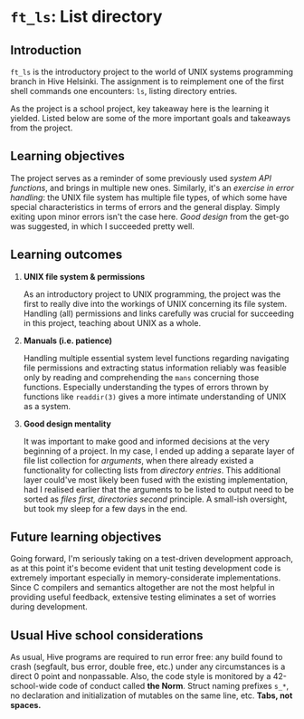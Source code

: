 # `ft_ls`: List directory

## Introduction
`ft_ls` is the introductory project to the world of UNIX systems programming branch in Hive Helsinki. The assignment is to reimplement one of the first shell commands one encounters: `ls`, listing directory entries.

As the project is a school project, key takeaway here is the learning it yielded. Listed below are some of the more important goals and takeaways from the project.

## Learning objectives
The project serves as a reminder of some previously used *system API functions*, and brings in multiple new ones.
Similarly, it's an *exercise in error handling*: the UNIX file system has multiple file types, of which some have special characteristics in terms of errors and the general display. Simply exiting upon minor errors isn't the case here.
*Good design* from the get-go was suggested, in which I succeeded pretty well.

## Learning outcomes
1. **UNIX file system & permissions**

	As an introductory project to UNIX programming, the project was the first to really dive into the workings of UNIX concerning its file system. Handling (all) permissions and links carefully was crucial for succeeding in this project, teaching about UNIX as a whole. 

2. **Manuals (i.e. patience)**

	Handling multiple essential system level functions regarding navigating file permissions and extracting status information reliably was feasible only by reading and comprehending the `mans` concerning those functions. Especially understanding the types of errors thrown by functions like `readdir(3)` gives a more intimate understanding of UNIX as a system.

3. **Good design mentality**
  
	It was important to make good and informed decisions at the very beginning of a project. In my case, I ended up adding a separate layer of file list collection for *arguments*, when there already existed a functionality for collecting lists from *directory entries*. This additional layer could've most likely been fused with the existing implementation, had I realised earlier that the arguments to be listed to output need to be sorted as *files first, directories second* principle. A small-ish oversight, but took my sleep for a few days in the end.
	
## Future learning objectives
Going forward, I'm seriously taking on a test-driven development approach, as at this point it's become evident that unit testing development code is extremely important especially in memory-considerate implementations. Since C compilers and semantics altogether are not the most helpful in providing useful feedback, extensive testing eliminates a set of worries during development. 

## Usual Hive school considerations
As usual, Hive programs are required to run error free: any build found to crash (segfault, bus error, double free, etc.) under any circumstances is a direct 0 point and nonpassable. Also, the code style is monitored by a 42-school-wide code of conduct called **the Norm**. Struct naming prefixes `s_*`, no declaration and initialization of mutables on the same line, etc. **Tabs, not spaces.**
